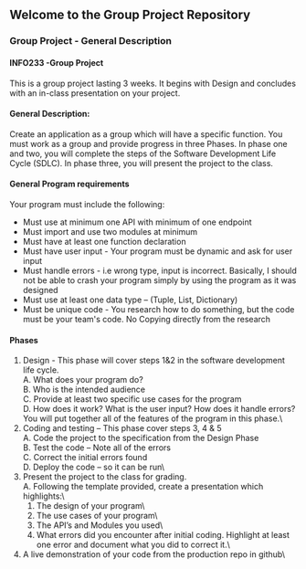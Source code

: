 ## Welcome to the Group Project Repository
### Group Project - General Description
#### INFO233 -Group Project

 

This is a group project lasting 3 weeks. It begins with Design and concludes with an in-class  presentation on your project.

 

#### General Description:
Create an application as a group which will have a specific function. You must work as a group and provide progress in three Phases. In phase one and two, you will complete the steps of the Software Development Life Cycle (SDLC). In phase three, you will present the project to the class.

 
#### General Program requirements
Your program must include the following:

- Must use at minimum one API with minimum of one endpoint
- Must import and use two modules at minimum
- Must have at least one function declaration
- Must have user input - Your program must be dynamic and ask for user input
- Must handle errors - i.e wrong type, input is incorrect. Basically, I should not be able to crash your program simply by using the program as it was designed
- Must use at least one data type – (Tuple, List, Dictionary)
- Must be unique code - You research how to do something, but the code must be your team's code. No Copying directly from the research
 

#### Phases
1. Design - This phase will cover steps 1&2 in the software development life cycle.\
  A. What does your program do?\
  B. Who is the intended audience\
  C. Provide at least two specific use cases for the program\
  D. How does it work? What is the user input? How does it handle errors? You will put together all of the features of the program in this phase.\
2. Coding and testing – This phase cover steps 3, 4 & 5\
  A. Code the project to the specification from the Design Phase\
  B. Test the code – Note all of the errors\
  C. Correct the initial errors found\
  D. Deploy the code – so it can be run\
3. Present the project to the class for grading.\
  A. Following the template provided, create a presentation which highlights:\
    1. The design of your program\
    2. The use cases of your program\
    3. The API’s and Modules you used\
    4. What errors did you encounter after initial coding. Highlight at least one error and document what you did to correct it.\
4. A live demonstration of your code from the production repo in github\
